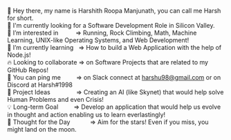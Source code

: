 👋 Hey there, my name is Harshith Roopa Manjunath, you can call me Harsh for short.<br>
💼 I'm currently looking for a Software Development Role in Silicon Valley.<br>
🔭 I’m interested in &emsp;&emsp;&nbsp;&nbsp;=> Running, Rock Climbing, Math, Machine Learning, UNIX-like Operating Systems, and Web Development!<br>
🌱 I’m currently learning &nbsp;&nbsp;=> How to build a Web Application with the help of Node.js!<br>
🔥 Looking to collaborate => on Software Projects that are related to my GitHub Repos!<br>
📧 You can ping me &emsp;&emsp;&nbsp;=> on Slack connect at harshu98@gmail.com or on Discord at Harsh#1998<br>
🧗 Project Ideas &emsp;&emsp;&emsp;&emsp;=> Creating an AI (like Skynet) that would help solve Human Problems and even Crisis!<br>
💡 Long-term Goal &emsp;&emsp;&nbsp;=> Develop an application that would help us evolve in thought and action enabling us to learn everlastingly!<br>
💭 Thought for the Day &emsp;&emsp;&emsp;=> Aim for the stars! Even if you miss, you might land on the moon.<br>
